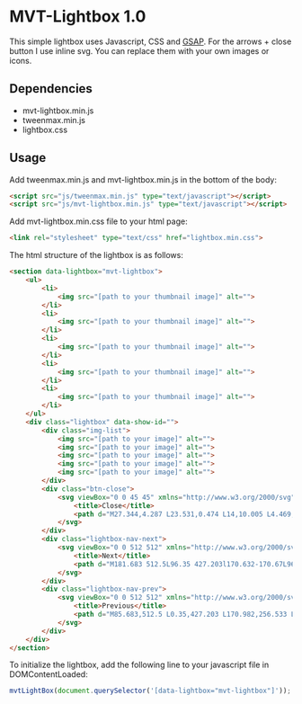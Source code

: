 # MVT-Lightbox 1.0

This simple lightbox uses Javascript, CSS and [GSAP](http://greensock.com/gsap).
For the arrows + close button I use inline svg. You can replace them with your own
images or icons.

## Dependencies

- mvt-lightbox.min.js
- tweenmax.min.js
- lightbox.css

## Usage

Add tweenmax.min.js and mvt-lightbox.min.js in the bottom of the body:
```html
<script src="js/tweenmax.min.js" type="text/javascript"></script>
<script src="js/mvt-lightbox.min.js" type="text/javascript"></script>
```

Add mvt-lightbox.min.css file to your html page:
```html
<link rel="stylesheet" type="text/css" href="lightbox.min.css">
```

The html structure of the lightbox is as follows:
```html
<section data-lightbox="mvt-lightbox">
    <ul>
        <li>
            <img src="[path to your thumbnail image]" alt="">
        </li>
        <li>
            <img src="[path to your thumbnail image]" alt="">
        </li>
        <li>
            <img src="[path to your thumbnail image]" alt="">
        </li>
        <li>
            <img src="[path to your thumbnail image]" alt="">
        </li>
        <li>
            <img src="[path to your thumbnail image]" alt="">
        </li>
    </ul>
    <div class="lightbox" data-show-id="">
        <div class="img-list">
            <img src="[path to your image]" alt="">
            <img src="[path to your image]" alt="">
            <img src="[path to your image]" alt="">
            <img src="[path to your image]" alt="">
            <img src="[path to your image]" alt="">
        </div>
        <div class="btn-close">
            <svg viewBox="0 0 45 45" xmlns="http://www.w3.org/2000/svg">
                <title>Close</title>
                <path d="M27.344,4.287 L23.531,0.474 L14,10.005 L4.469,0.474 L0.656,4.287 L10.187,13.818 L0.656,23.349 L4.469,27.162 L14,17.631 L23.531,27.162 L27.344,23.349 L17.813,13.818 L27.344,4.287 Z"></path>
            </svg>
        </div>
        <div class="lightbox-nav-next">
            <svg viewBox="0 0 512 512" xmlns="http://www.w3.org/2000/svg">
                <title>Next</title>
                <path d="M181.683 512.5L96.35 427.203l170.632-170.67L96.352 85.868 181.68.5 437.65 256.534 181.682 512.5z" />
            </svg>
        </div>
        <div class="lightbox-nav-prev">
            <svg viewBox="0 0 512 512" xmlns="http://www.w3.org/2000/svg">
                <title>Previous</title>
                <path d="M85.683,512.5 L0.35,427.203 L170.982,256.533 L0.352,85.868 L85.68,0.5 L341.65,256.534 L85.682,512.5 L85.683,512.5 Z" transform="translate(171.000000, 256.500000) scale(-1, 1) translate(-171.000000, -256.500000) "/>
            </svg>
        </div>
    </div>
</section>
```

To initialize the lightbox, add the following line to your javascript file in DOMContentLoaded:
```js
mvtLightBox(document.querySelector('[data-lightbox="mvt-lightbox"]'));
```





